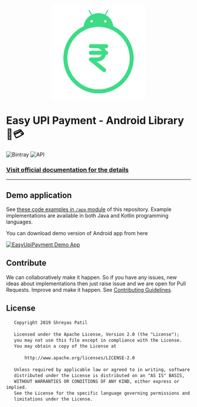 <p align="center">
    <img src="images/icon.png" height="256" />
</p>

# Easy UPI Payment - Android Library 📱💳

![Bintray](https://img.shields.io/bintray/v/patilshreyas/maven/com.shreyaspatil:EasyUpiPayment?style=flat-square)
![API](https://img.shields.io/badge/API-19%2B-brightgreen.svg)

### [Visit official documentation for the details](http://patilshreyas.github.io/easyupipayment-android)

---

## Demo application
See [these code examples in `/app` module](/app) of this repository. Example implementations are available in both Java and Kotlin programming languages.

You can download demo version of Android app from here

[![EasyUpiPayment Demo App](https://img.shields.io/badge/EasyUpiPaymentEXAMPLE-APK-red.svg?style=for-the-badge&logo=android)](https://github.com/PatilShreyas/EasyUpiPayment-Android/raw/master/app/app-debug.apk)

## Contribute
We can collaboratively make it happen. So if you have any issues, new ideas about implementations then just raise issue and we are open for Pull Requests. Improve and make it happen.
See [Contributing Guidelines](CONTRIBUTING.md). 

## License

```
   Copyright 2019 Shreyas Patil

   Licensed under the Apache License, Version 2.0 (the "License");
   you may not use this file except in compliance with the License.
   You may obtain a copy of the License at

       http://www.apache.org/licenses/LICENSE-2.0

   Unless required by applicable law or agreed to in writing, software
   distributed under the License is distributed on an "AS IS" BASIS,
   WITHOUT WARRANTIES OR CONDITIONS OF ANY KIND, either express or implied.
   See the License for the specific language governing permissions and
   limitations under the License.
```